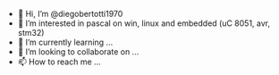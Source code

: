 - 👋 Hi, I’m @diegobertotti1970
- 👀 I’m interested in pascal on win, linux and embedded (uC 8051, avr, stm32)
- 🌱 I’m currently learning ...
- 💞️ I’m looking to collaborate on ...
- 📫 How to reach me ...

<!---
diegobertotti1970/diegobertotti1970 is a ✨ special ✨ repository because its `README.md` (this file) appears on your GitHub profile.
You can click the Preview link to take a look at your changes.
--->
